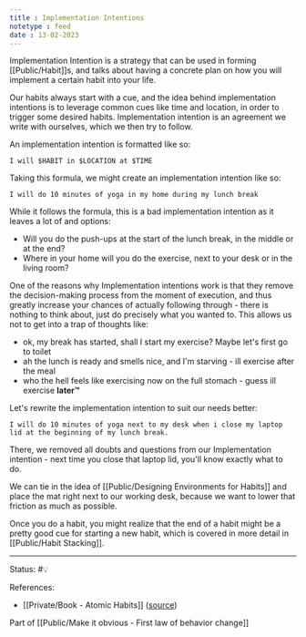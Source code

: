 ```yaml
---
title : Implementation Intentions
notetype : feed
date : 13-02-2023
---
```


Implementation Intention is a strategy that can be used in forming [[Public/Habit]]s, and talks about having a concrete plan on how you will implement a certain habit into your life. 

Our habits always start with a cue, and the idea behind implementation intentions is to leverage common cues like time and location, in order to trigger some desired habits. Implementation intention is an agreement we write with ourselves, which we then try to follow.

An implementation intention is formatted like so: 

```
I will $HABIT in $LOCATION at $TIME
```

Taking this formula, we might create an implementation intention like so:
```
I will do 10 minutes of yoga in my home during my lunch break
```

While it follows the formula, this is a bad implementation intention as it leaves a lot of and options:
- Will you do the push-ups at the start of the lunch break, in the middle or at the end?
- Where in your home will you do the exercise, next to your desk or in the living room?

One of the reasons why Implementation intentions work is that they remove the decision-making process from the moment of execution, and thus greatly increase your chances of actually following through - there is nothing to think about, just do precisely what you wanted to. This allows us not to get into a trap of thoughts like:
- ok, my break has started, shall I start my exercise? Maybe let's first go to toilet
- ah the lunch is ready and smells nice, and I'm starving - ill exercise after the meal
- who the hell feels like exercising now on the full stomach - guess ill exercise **later™**

Let's rewrite the implementation intention to suit our needs better:
```
I will do 10 minutes of yoga next to my desk when i close my laptop lid at the beginning of my lunch break.
```

There, we removed all doubts and questions from our Implementation intention - next time you close that laptop lid, you'll know exactly what to do.

We can tie in the idea of [[Public/Designing Environments for Habits]] and place the mat right next to our working desk, because we want to lower that friction as much as possible.

Once you do a habit, you might realize that the end of a habit might be a pretty good cue for starting a new habit, which is covered in more detail in [[Public/Habit Stacking]].

-----

Status: #💡 

References:
- [[Private/Book - Atomic Habits]] ([source](https://www.amazon.com/gp/product/0735211299/ref=as_li_qf_asin_il_tl))

Part of [[Public/Make it obvious - First law of behavior change]]